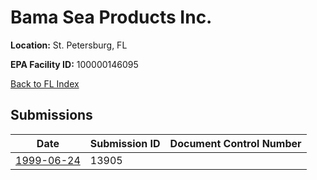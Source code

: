 # Bama Sea Products Inc.

**Location:** St. Petersburg, FL

**EPA Facility ID:** 100000146095

[Back to FL Index](../../index.md)

## Submissions

| Date | Submission ID | Document Control Number |
|------|--------------|-------------------------|
| [1999-06-24](submissions/13905.md) | 13905 |  |
